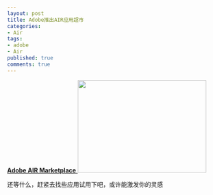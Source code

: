 ```yaml
---
layout: post
title: Adobe推出AIR应用超市
categories:
- Air
tags:
- adobe
- Air
published: true
comments: true
---
```

<p><a href="http://www.adobe.com/go/marketplace" target="_blank"><strong>Adobe AIR Marketplace</strong>
</a><a href="{{site.url}}/media/2009/02/marketplace-new.png"><img class="alignnone size-medium wp-image-328" title="marketplace-new" src="{{site.url}}/media/2009/02/marketplace-new-300x216.png" alt="" width="300" height="216" /></a></p>

<p>还等什么，赶紧去找些应用试用下吧，或许能激发你的灵感</p>
